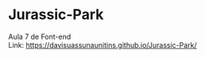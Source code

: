 # Jurassic-Park
 Aula 7 de Font-end
 <br> 
 Link: https://davisuassunaunitins.github.io/Jurassic-Park/
